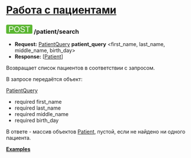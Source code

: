 [Работа с пациентами](../index.md)
==================================

### ![POST](../../../img/post.png) /patient/search
* **Request:** [PatientQuery](../../../types/types.md#PatientQuery) **patient_query** <first_name, last_name, middle_name, birth_day>
* **Response:** [[Patient](../../../types/types.md#Patient)]

Возвращает список пациентов в соответствии с запросом.

В запросе передаётся объект:

[PatientQuery](../../../types/types.md#PatientQuery)
* required first_name
* required last_name
* required middle_name
* required birth_day

В ответе - массив объектов [Patient](../../../types/types.md#Patient), пустой, если не найдено ни одного пациента.

**[Examples](examples/search.md)**